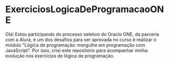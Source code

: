 # ExerciciosLogicaDeProgramacaoONE

Olá! Estou participando do processo seletivo do Oracle ONE, da parceria com a Alura, e um dos desafios para ser aprovada no curso é realizar o módulo "Lógica de programação: mergulhe em programação com JavaScript". Por isso, criei este repositório para acompanhar minha evolução nos exercícios de lógica de programação.
